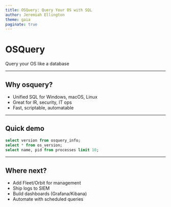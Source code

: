 ```yaml
---
title: OSQuery: Query Your OS with SQL
author: Jeremiah Ellington
theme: gaia
paginate: true
---
```


# OSQuery
Query your OS like a database

---

## Why osquery?
- Unified SQL for Windows, macOS, Linux
- Great for IR, security, IT ops
- Fast, scriptable, automatable

---

## Quick demo
```sql
select version from osquery_info;
select * from os_version;
select name, pid from processes limit 10;
```

---

## Where next?
- Add Fleet/Orbit for management
- Ship logs to SIEM
- Build dashboards (Grafana/Kibana)
- Automate with scheduled queries

